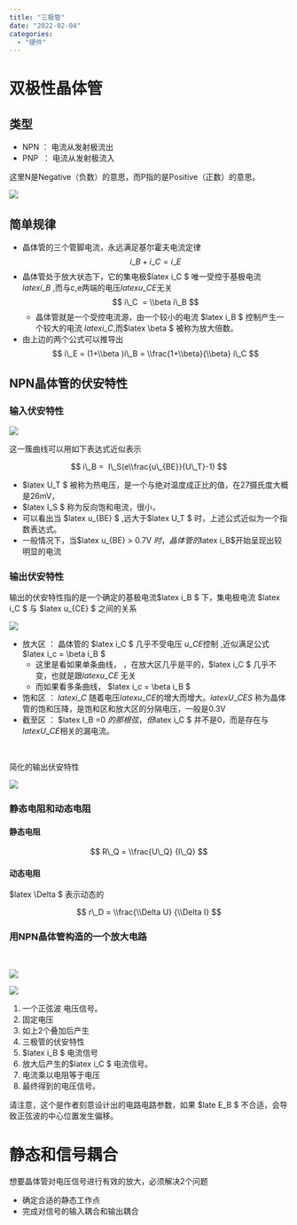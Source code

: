 ```yaml
---
title: "三极管"
date: "2022-02-04"
categories: 
  - "硬件"
---
```


# 双极性晶体管

## 类型

- NPN ： 电流从发射极流出
- PNP  ： 电流从发射极流入

这里N是Negative（负数）的意思，而P指的是Positive（正数）的意思。

[![](images/1Y2GUR0ZCZJ9@@D.png)](http://127.0.0.1/?attachment_id=4323)

## 简单规律

- 晶体管的三个管脚电流，永远满足基尔霍夫电流定律 $$ i\_B + i\_C = i\_E $$
- 晶体管处于放大状态下，它的集电极$latex i\_C $ 唯一受控于基极电流 $latex i\_B$ ,而与c,e两端的电压$latex u\_{CE}$无关 $$ i\_C  = \\beta i\_B $$
    - 晶体管就是一个受控电流源，由一个较小的电流 $latex i\_B $ 控制产生一个较大的电流 $latex i\_C$,而$latex \\beta $ 被称为放大倍数。
- 由上边的两个公式可以推导出 $$ i\_E = (1+\\beta )i\_B = \\frac{1+\\beta}{\\beta} i\_C $$

## NPN晶体管的伏安特性

### 输入伏安特性

[![](images/7_@PO6O4SMIKP8CO_O.png)](http://127.0.0.1/?attachment_id=4327)

这一簇曲线可以用如下表达式近似表示

$$ i\_B =  I\_S(e\\frac{u\_{BE}}{U\_T}-1) $$

- $latex U\_T $ 被称为热电压，是一个与绝对温度成正比的值，在27摄氏度大概是26mV，
- $latex I\_S $ 称为反向饱和电流，很小，
- 可以看出当 $latex u\_{BE} $ ,远大于$latex U\_T $ 时，上述公式近似为一个指数表达式。
- 一般情况下，当$latex u\_{BE} > 0.7V $时，晶体管的$latex i\_B$开始呈现出较明显的电流

### 输出伏安特性

输出的伏安特性指的是一个确定的基极电流$latex i\_B $ 下，集电极电流 $latex i\_C $ 与 $latex u\_{CE} $ 之间的关系

[![](images/RBG4254AU8723A__6BD.png)](http://127.0.0.1/?attachment_id=4328)

- 放大区 ： 晶体管的 $latex i\_C $ 几乎不受电压 $u\_{CE}$控制 ,近似满足公式 $latex i\_c = \\beta i\_B $
    - 这里是看如果单条曲线， ，在放大区几乎是平的，$latex i\_C $ 几乎不变，也就是跟$latex u\_{CE}$ 无关
    - 而如果看多条曲线， $latex i\_c = \\beta i\_B $
- 饱和区 ： $latex i\_C$ 随着电压$latex u\_{CE}$的增大而增大。$latex U\_{CES}$ 称为晶体管的饱和压降，是饱和区和放大区的分隔电压，一般是0.3V
- 截至区 ： $latex I\_B =0 $的那根弦，但$latex i\_C $ 并不是0，而是存在与 $latex U\_{CE}$相关的漏电流。

 

简化的输出伏安特性

[![](images/XEMPOSRH38QPY2U43I9.png)](http://127.0.0.1/?attachment_id=4329)

### 静态电阻和动态电阻

#### 静态电阻

$$ R\_Q = \\frac{U\_Q} {I\_Q} $$

#### 动态电阻

$latex \\Delta $ 表示动态的

$$ r\_D = \\frac{\\Delta U} {\\Delta I} $$

### 用NPN晶体管构造的一个放大电路

 

[![](images/YOP3L1WXDKWC14W4SDC.png)](http://127.0.0.1/?attachment_id=4333)

[![](images/MH_A7TSELWD_T.png)](http://127.0.0.1/?attachment_id=4334)

1. 一个正弦波 电压信号。
2. 固定电压
3. 如上2个叠加后产生
4. 三极管的伏安特性
5. $latex i\_B $ 电流信号
6. 放大后产生的$latex i\_C $ 电流信号。
7. 电流乘以电阻等于电压
8. 最终得到的电压信号。

请注意，这个是作者刻意设计出的电路电路参数，如果 $late E\_B $ 不合适，会导致正弦波的中心位置发生偏移。

# 静态和信号耦合

想要晶体管对电压信号进行有效的放大，必须解决2个问题

- 确定合适的静态工作点
- 完成对信号的输入耦合和输出耦合

